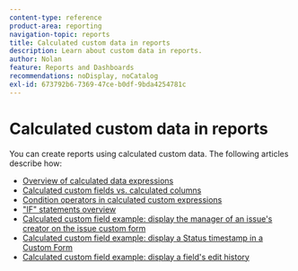```yaml
---
content-type: reference
product-area: reporting
navigation-topic: reports
title: Calculated custom data in reports
description: Learn about custom data in reports.
author: Nolan
feature: Reports and Dashboards
recommendations: noDisplay, noCatalog
exl-id: 673792b6-7369-47ce-b0df-9bda4254781c
---
```

# Calculated custom data in reports

You can create reports using calculated custom data. The following articles describe how: 

* [Overview of calculated data expressions](../../../reports-and-dashboards/reports/calc-cstm-data-reports/calculated-data-expressions.md) 
* [Calculated custom fields vs. calculated columns](../../../reports-and-dashboards/reports/calc-cstm-data-reports/calculated-custom-fields-calculated-columns.md) 
* [Condition operators in calculated custom expressions](../../../reports-and-dashboards/reports/calc-cstm-data-reports/condition-operators-calculated-custom-expressions.md) 
* ["IF" statements overview](../../../reports-and-dashboards/reports/calc-cstm-data-reports/if-statements-overview.md) 
* [Calculated custom field example: display the manager of an issue's creator on the issue custom form](../../../reports-and-dashboards/reports/calc-cstm-data-reports/custom-field-manager-issue-creator-on-issue-form.md) 
* [Calculated custom field example: display a Status timestamp in a Custom Form](../../../reports-and-dashboards/reports/calc-cstm-data-reports/example-status-timestamp-in-calculated-field.md) 
* [Calculated custom field example: display a field's edit history](../../../reports-and-dashboards/reports/calc-cstm-data-reports/calculated-field-example-edit-history-of-another-field.md) 
<!--outdated: * [Basic Report Creation Program for the new Workfront experience](https://one.workfront.com/s/basic-report-creation-program)-->
